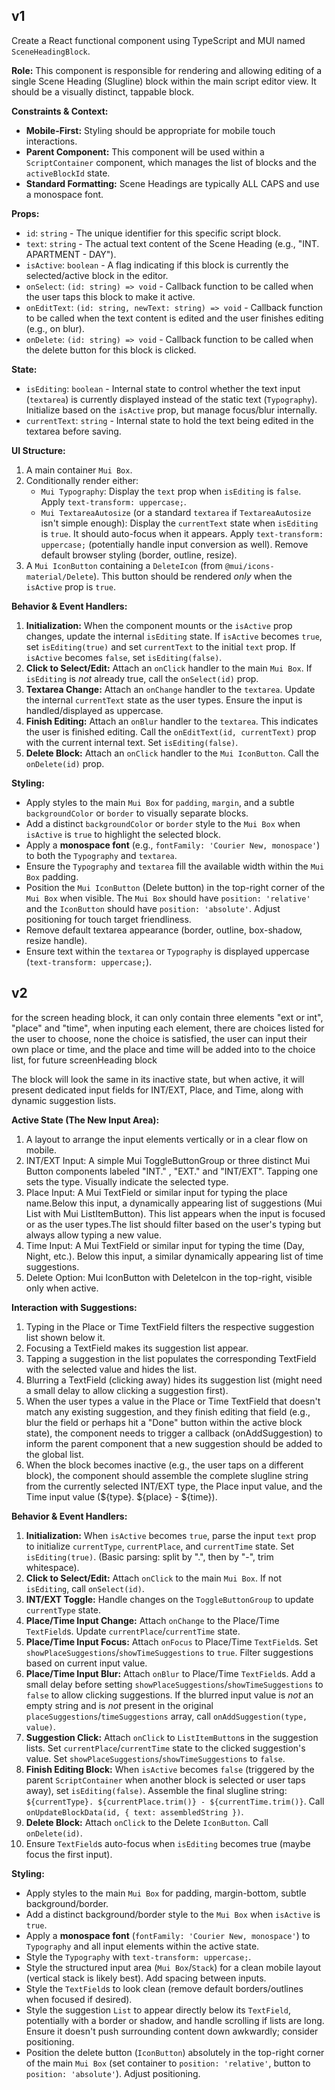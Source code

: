 ## v1
Create a React functional component using TypeScript and MUI named `SceneHeadingBlock`.

**Role:**
This component is responsible for rendering and allowing editing of a single Scene Heading (Slugline) block within the main script editor view. It should be a visually distinct, tappable block.

**Constraints & Context:**
* **Mobile-First:** Styling should be appropriate for mobile touch interactions.
* **Parent Component:** This component will be used within a `ScriptContainer` component, which manages the list of blocks and the `activeBlockId` state.
* **Standard Formatting:** Scene Headings are typically ALL CAPS and use a monospace font.

**Props:**
* `id`: `string` - The unique identifier for this specific script block.
* `text`: `string` - The actual text content of the Scene Heading (e.g., "INT. APARTMENT - DAY").
* `isActive`: `boolean` - A flag indicating if this block is currently the selected/active block in the editor.
* `onSelect`: `(id: string) => void` - Callback function to be called when the user taps this block to make it active.
* `onEditText`: `(id: string, newText: string) => void` - Callback function to be called when the text content is edited and the user finishes editing (e.g., on blur).
* `onDelete`: `(id: string) => void` - Callback function to be called when the delete button for this block is clicked.

**State:**
* `isEditing`: `boolean` - Internal state to control whether the text input (`textarea`) is currently displayed instead of the static text (`Typography`). Initialize based on the `isActive` prop, but manage focus/blur internally.
* `currentText`: `string` - Internal state to hold the text being edited in the textarea before saving.

**UI Structure:**
1.  A main container `Mui Box`.
2.  Conditionally render either:
    * `Mui Typography`: Display the `text` prop when `isEditing` is `false`. Apply `text-transform: uppercase;`.
    * `Mui TextareaAutosize` (or a standard `textarea` if `TextareaAutosize` isn't simple enough): Display the `currentText` state when `isEditing` is `true`. It should auto-focus when it appears. Apply `text-transform: uppercase;` (potentially handle input conversion as well). Remove default browser styling (border, outline, resize).
3.  A `Mui IconButton` containing a `DeleteIcon` (from `@mui/icons-material/Delete`). This button should be rendered *only* when the `isActive` prop is `true`.

**Behavior & Event Handlers:**
1.  **Initialization:** When the component mounts or the `isActive` prop changes, update the internal `isEditing` state. If `isActive` becomes `true`, set `isEditing(true)` and set `currentText` to the initial `text` prop. If `isActive` becomes `false`, set `isEditing(false)`.
2.  **Click to Select/Edit:** Attach an `onClick` handler to the main `Mui Box`. If `isEditing` is *not* already true, call the `onSelect(id)` prop.
3.  **Textarea Change:** Attach an `onChange` handler to the `textarea`. Update the internal `currentText` state as the user types. Ensure the input is handled/displayed as uppercase.
4.  **Finish Editing:** Attach an `onBlur` handler to the `textarea`. This indicates the user is finished editing. Call the `onEditText(id, currentText)` prop with the current internal text. Set `isEditing(false)`.
5.  **Delete Block:** Attach an `onClick` handler to the `Mui IconButton`. Call the `onDelete(id)` prop.

**Styling:**
* Apply styles to the main `Mui Box` for `padding`, `margin`, and a subtle `backgroundColor` or `border` to visually separate blocks.
* Add a distinct `backgroundColor` or `border` style to the `Mui Box` when `isActive` is `true` to highlight the selected block.
* Apply a **monospace font** (e.g., `fontFamily: 'Courier New, monospace'`) to both the `Typography` and `textarea`.
* Ensure the `Typography` and `textarea` fill the available width within the `Mui Box` padding.
* Position the `Mui IconButton` (Delete button) in the top-right corner of the `Mui Box` when visible. The `Mui Box` should have `position: 'relative'` and the `IconButton` should have `position: 'absolute'`. Adjust positioning for touch target friendliness.
* Remove default textarea appearance (border, outline, box-shadow, resize handle).
* Ensure text within the `textarea` or `Typography` is displayed uppercase (`text-transform: uppercase;`).

## v2
for the screen heading block, it can only contain three elements "ext or int", "place" and "time", when inputing each element, there are choices listed for the user to choose, none the choice is satisfied, the user can input their own place or time, and the place and time will be added into to the choice list, for future screenHeading block

The block will look the same in its inactive state, but when active, it will present dedicated input fields for INT/EXT, Place, and Time, along with dynamic suggestion lists.

**Active State (The New Input Area):**
1. A layout to arrange the input elements vertically or in a clear flow on mobile.
2. INT/EXT Input: A simple Mui ToggleButtonGroup or three distinct Mui Button components labeled "INT." , "EXT." and "INT/EXT". Tapping one sets the type. Visually indicate the selected type.
3. Place Input: A Mui TextField or similar input for typing the place name.Below this input, a dynamically appearing list of suggestions (Mui List with Mui ListItemButton). This list appears when the input is focused or as the user types.The list should filter based on the user's typing but always allow typing a new value.
4. Time Input: A Mui TextField or similar input for typing the time (Day, Night, etc.). Below this input, a similar dynamically appearing list of time suggestions.
5. Delete Option: Mui IconButton with DeleteIcon in the top-right, visible only when active.

**Interaction with Suggestions:**
1. Typing in the Place or Time TextField filters the respective suggestion list shown below it.
2. Focusing a TextField makes its suggestion list appear.
3. Tapping a suggestion in the list populates the corresponding TextField with the selected value and hides the list.
4. Blurring a TextField (clicking away) hides its suggestion list (might need a small delay to allow clicking a suggestion first).
5. When the user types a value in the Place or Time TextField that doesn't match any existing suggestion, and they finish editing that field (e.g., blur the field or perhaps hit a "Done" button within the active block state), the component needs to trigger a callback (onAddSuggestion) to inform the parent component that a new suggestion should be added to the global list.
6. When the block becomes inactive (e.g., the user taps on a different block), the component should assemble the complete slugline string from the currently selected INT/EXT type, the Place input value, and the Time input value (${type}. ${place} - ${time}).

**Behavior & Event Handlers:**
1.  **Initialization:** When `isActive` becomes `true`, parse the input `text` prop to initialize `currentType`, `currentPlace`, and `currentTime` state. Set `isEditing(true)`. (Basic parsing: split by ".", then by "-", trim whitespace).
2.  **Click to Select/Edit:** Attach `onClick` to the main `Mui Box`. If not `isEditing`, call `onSelect(id)`.
3.  **INT/EXT Toggle:** Handle changes on the `ToggleButtonGroup` to update `currentType` state.
4.  **Place/Time Input Change:** Attach `onChange` to the Place/Time `TextField`s. Update `currentPlace`/`currentTime` state.
5.  **Place/Time Input Focus:** Attach `onFocus` to Place/Time `TextField`s. Set `showPlaceSuggestions`/`showTimeSuggestions` to `true`. Filter suggestions based on current input value.
6.  **Place/Time Input Blur:** Attach `onBlur` to Place/Time `TextField`s. Add a small delay before setting `showPlaceSuggestions`/`showTimeSuggestions` to `false` to allow clicking suggestions. If the blurred input value is *not* an empty string and is *not* present in the original `placeSuggestions`/`timeSuggestions` array, call `onAddSuggestion(type, value)`.
7.  **Suggestion Click:** Attach `onClick` to `ListItemButton`s in the suggestion lists. Set `currentPlace`/`currentTime` state to the clicked suggestion's value. Set `showPlaceSuggestions`/`showTimeSuggestions` to `false`.
8.  **Finish Editing Block:** When `isActive` becomes `false` (triggered by the parent `ScriptContainer` when another block is selected or user taps away), set `isEditing(false)`. Assemble the final slugline string: `${currentType}. ${currentPlace.trim()} - ${currentTime.trim()}`. Call `onUpdateBlockData(id, { text: assembledString })`.
9.  **Delete Block:** Attach `onClick` to the Delete `IconButton`. Call `onDelete(id)`.
10. Ensure `TextField`s auto-focus when `isEditing` becomes true (maybe focus the first input).

**Styling:**
* Apply styles to the main `Mui Box` for padding, margin-bottom, subtle background/border.
* Add a distinct background/border style to the `Mui Box` when `isActive` is `true`.
* Apply a **monospace font** (`fontFamily: 'Courier New, monospace'`) to `Typography` and all input elements within the active state.
* Style the `Typography` with `text-transform: uppercase;`.
* Style the structured input area (`Mui Box`/`Stack`) for a clean mobile layout (vertical stack is likely best). Add spacing between inputs.
* Style the `TextField`s to look clean (remove default borders/outlines when focused if desired).
* Style the suggestion `List` to appear directly below its `TextField`, potentially with a border or shadow, and handle scrolling if lists are long. Ensure it doesn't push surrounding content down awkwardly; consider positioning.
* Position the delete button (`IconButton`) absolutely in the top-right corner of the main `Mui Box` (set container to `position: 'relative'`, button to `position: 'absolute'`). Adjust positioning.
